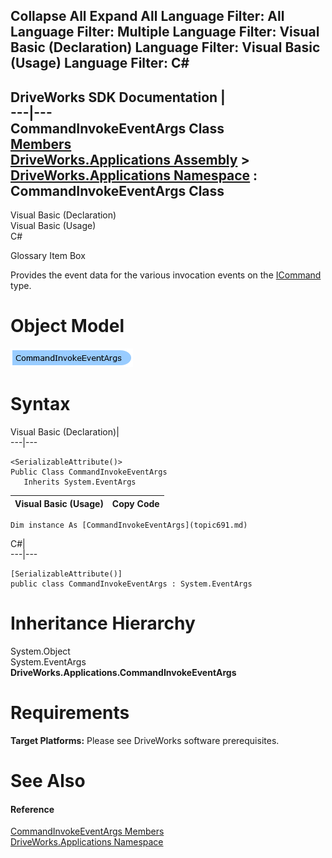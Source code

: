 Collapse All Expand All Language Filter: All  Language Filter: Multiple  Language Filter: Visual Basic (Declaration) Language Filter: Visual Basic (Usage) Language Filter: C#  
---  
DriveWorks SDK Documentation  |   
---|---  
CommandInvokeEventArgs Class   
[Members](topic692.md)   
[DriveWorks.Applications Assembly](topic13.md) > [DriveWorks.Applications Namespace](topic16.md) : CommandInvokeEventArgs Class  
---  
  
Visual Basic (Declaration)    
Visual Basic (Usage)    
C# 

Glossary Item Box

Provides the event data for the various invocation events on the [ICommand](topic77.md) type. 

# Object Model

![](dotnetdiagramimages/image4.png)

# Syntax

Visual Basic (Declaration)|   
---|---  
      
    
    <SerializableAttribute()>
    Public Class CommandInvokeEventArgs 
       Inherits System.EventArgs  
  
Visual Basic (Usage)| Copy Code  
---|---  
      
    
    Dim instance As [CommandInvokeEventArgs](topic691.md)  
  
C#|   
---|---  
      
    
    [SerializableAttribute()]
    public class CommandInvokeEventArgs : System.EventArgs   
  
# Inheritance Hierarchy

System.Object  
System.EventArgs  
**DriveWorks.Applications.CommandInvokeEventArgs**  


# Requirements

**Target Platforms:** Please see DriveWorks software prerequisites.

# See Also

#### Reference

[CommandInvokeEventArgs Members](topic692.md)   
[DriveWorks.Applications Namespace](topic16.md)


